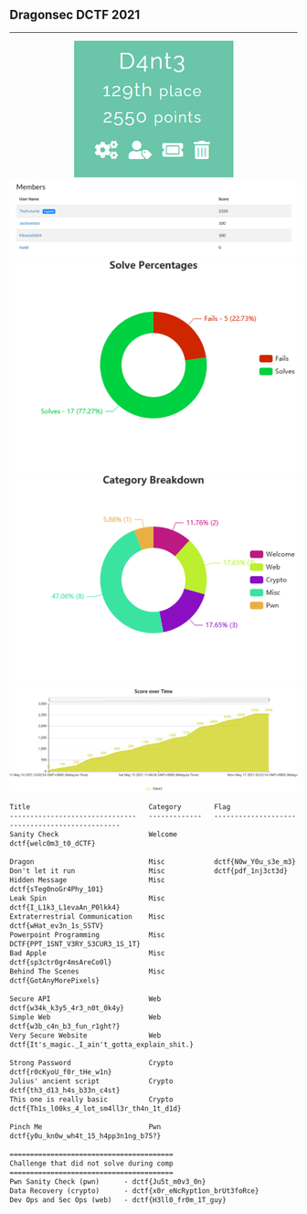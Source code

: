 ## Dragonsec DCTF 2021

---

<center><img src="Image/image-20210518075248132.png"></center>

<center><img src="Image/image-20210518075319466.png"></center>

<center><img src="Image/SolvePercentages.png" ></center>

<center><img src="Image/CategoryBreakdown.png"></center>

<center><img src="Image/ScoreOverTime.png"></center>

```
Title                             Category        Flag
-------------------------------   -------------   -----------------------------------------------
Sanity Check                      Welcome         dctf{welc0m3_t0_dCTF}

Dragon                            Misc            dctf{N0w_Y0u_s3e_m3}
Don't let it run                  Misc            dctf{pdf_1nj3ct3d}
Hidden Message                    Misc            dctf{sTeg0noGr4Phy_101}
Leak Spin                         Misc            dctf{I_L1k3_L1evaAn_P0lkk4} 
Extraterrestrial Communication    Misc            dctf{wHat_ev3n_1s_SSTV}
Powerpoint Programming            Misc            DCTF{PPT_1SNT_V3RY_S3CUR3_1S_1T}
Bad Apple                         Misc            dctf{sp3ctr0gr4msAreCo0l}
Behind The Scenes                 Misc            dctf{GotAnyMorePixels} 

Secure API                        Web             dctf{w34k_k3y5_4r3_n0t_0k4y}
Simple Web                        Web             dctf{w3b_c4n_b3_fun_r1ght?}
Very Secure Website               Web		        dctf{It's_magic._I_ain't_gotta_explain_shit.}

Strong Password                   Crypto          dctf{r0cKyoU_f0r_tHe_w1n}
Julius' ancient script            Crypto          dctf{th3_d13_h4s_b33n_c4st}
This one is really basic          Crypto          dctf{Th1s_l00ks_4_lot_sm4ll3r_th4n_1t_d1d}

Pinch Me                          Pwn             dctf{y0u_kn0w_wh4t_15_h4pp3n1ng_b75?}

========================================
Challenge that did not solve during comp
========================================
Pwn Sanity Check (pwn)      - dctf{Ju5t_m0v3_0n}
Data Recovery (crypto)      - dctf{x0r_eNcRypt1on_brUt3foRce}
Dev Ops and Sec Ops (web)   - dctf{H3ll0_fr0m_1T_guy}
```

